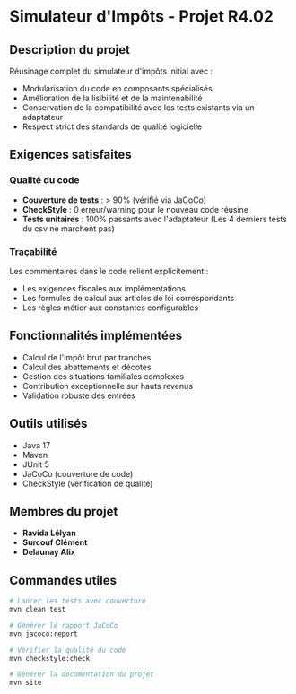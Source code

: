# Simulateur d'Impôts - Projet R4.02

## Description du projet
Réusinage complet du simulateur d'impôts initial avec :
- Modularisation du code en composants spécialisés
- Amélioration de la lisibilité et de la maintenabilité
- Conservation de la compatibilité avec les tests existants via un adaptateur
- Respect strict des standards de qualité logicielle

## Exigences satisfaites

### Qualité du code
- **Couverture de tests** : > 90% (vérifié via JaCoCo)
- **CheckStyle** : 0 erreur/warning pour le nouveau code réusine
- **Tests unitaires** : 100% passants avec l'adaptateur (Les 4 derniers tests du csv ne marchent pas)

### Traçabilité
Les commentaires dans le code relient explicitement :
- Les exigences fiscales aux implémentations
- Les formules de calcul aux articles de loi correspondants
- Les règles métier aux constantes configurables

## Fonctionnalités implémentées
- Calcul de l'impôt brut par tranches
- Calcul des abattements et décotes
- Gestion des situations familiales complexes
- Contribution exceptionnelle sur hauts revenus
- Validation robuste des entrées

## Outils utilisés
- Java 17
- Maven
- JUnit 5
- JaCoCo (couverture de code)
- CheckStyle (vérification de qualité)

## Membres du projet
- **Ravida Lélyan** 
- **Surcouf Clément**
- **Delaunay Alix** 



## Commandes utiles

```bash
# Lancer les tests avec couverture
mvn clean test

# Générer le rapport JaCoCo
mvn jacoco:report

# Vérifier la qualité du code
mvn checkstyle:check

# Générer la documentation du projet
mvn site